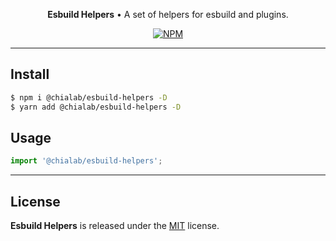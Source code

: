<p align="center">
    <strong>Esbuild Helpers</strong> • A set of helpers for esbuild and plugins.
</p>

<p align="center">
    <a href="https://www.npmjs.com/package/@chialab/esbuild-helpers"><img alt="NPM" src="https://img.shields.io/npm/v/@chialab/esbuild-helpers.svg?style=flat-square"></a>
</p>

---

## Install

```sh
$ npm i @chialab/esbuild-helpers -D
$ yarn add @chialab/esbuild-helpers -D
```

## Usage

```js
import '@chialab/esbuild-helpers';

```

---

## License

**Esbuild Helpers** is released under the [MIT](https://github.com/chialab/rna/blob/main/packages/esbuild-helpers/LICENSE) license.
